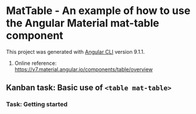 # MatTable - An example of how to use the Angular Material mat-table component

This project was generated with [Angular CLI](https://github.com/angular/angular-cli) version 9.1.1.

1. Online reference: <https://v7.material.angular.io/components/table/overview>

## Kanban task: Basic use of ```<table mat-table>```

### Task: Getting started
